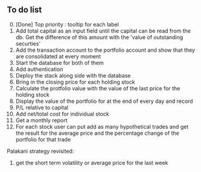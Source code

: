 ## To do list

0. \[Done\] Top priority : tooltip for each label
1. Add total capital as an input field until the capital can be read from the db. Get the difference of this amount with the 'value of outstanding securties'
1. Add the transaction account to the portfolio account and show that they are consolidated at every moment
2. Start the database for both of them 
3. Add authentication
4. Deploy the stack along side with the database
5. Bring in the closing price for each holding stock
6. Calculate the protfolio value with the value of the last price for the holding stock
7. Display the value of the portfolio for at the end of every day and record
8. P/L relative to capital
9. Add net/total cost for individual stock
10. Get a monthly report
11. For each stock user can put add as many hypothetical trades and get the result for the average price and the percentage change of the portfolio for that trade




Palakani strategy revisited: 

1. get the short term volatility or average price for the last week